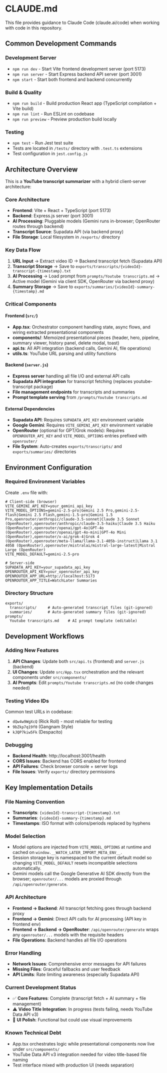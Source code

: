 # CLAUDE.md

This file provides guidance to Claude Code (claude.ai/code) when working with code in this repository.

## Common Development Commands

### Development Server
- `npm run dev` - Start Vite frontend development server (port 5173)
- `npm run server` - Start Express backend API server (port 3001)
- `npm start` - Start both frontend and backend concurrently

### Build & Quality
- `npm run build` - Build production React app (TypeScript compilation + Vite build)
- `npm run lint` - Run ESLint on codebase
- `npm run preview` - Preview production build locally

### Testing
- `npm test` - Run Jest test suite
- Tests are located in `/tests/` directory with `.test.ts` extensions
- Test configuration in `jest.config.js`

## Architecture Overview

This is a **YouTube transcript summarizer** with a hybrid client-server architecture:

### Core Architecture
- **Frontend**: Vite + React + TypeScript (port 5173)
- **Backend**: Express.js server (port 3001) 
- **AI Processing**: Pluggable models (Gemini runs in-browser; OpenRouter routes through backend)
- **Transcript Source**: Supadata API (via backend proxy)
- **File Storage**: Local filesystem in `/exports/` directory

### Key Data Flow
1. **URL Input** → Extract video ID → Backend transcript fetch (Supadata API)
2. **Transcript Storage** → Save to `exports/transcripts/{videoId}-transcript-{timestamp}.txt`
3. **AI Processing** → Load prompt from `prompts/Youtube transcripts.md` → Active model (Gemini via client SDK, OpenRouter via backend proxy)
4. **Summary Storage** → Save to `exports/summaries/{videoId}-summary-{timestamp}.md`

### Critical Components

#### Frontend (`src/`)
- **App.tsx**: Orchestrator component handling state, async flows, and wiring extracted presentational components
- **components/**: Memoized presentational pieces (header, hero, pipeline, summary viewer, history panel, delete modal, toast)
- **api.ts**: All API integration (backend calls, Gemini AI, file operations)
- **utils.ts**: YouTube URL parsing and utility functions

#### Backend (`server.js`)
- **Express server** handling all file I/O and external API calls
- **Supadata API integration** for transcript fetching (replaces youtube-transcript package)
- **File management endpoints** for transcripts and summaries
- **Prompt template serving** from `/prompts/Youtube transcripts.md`

#### External Dependencies
- **Supadata API**: Requires `SUPADATA_API_KEY` environment variable
- **Google Gemini**: Requires `VITE_GEMINI_API_KEY` environment variable
- **OpenRouter** (optional for GPT/Grok models): Requires `OPENROUTER_API_KEY` and `VITE_MODEL_OPTIONS` entries prefixed with `openrouter/`
- **File System**: Auto-creates `exports/transcripts/` and `exports/summaries/` directories

## Environment Configuration

### Required Environment Variables
Create `.env` file with:
```
# Client-side (browser)
VITE_GEMINI_API_KEY=your_gemini_api_key
VITE_MODEL_OPTIONS=gemini-2.5-pro|Gemini 2.5 Pro,gemini-2.5-flash|Gemini 2.5 Flash,gemini-1.5-pro|Gemini 1.5 Pro,openrouter/anthropic/claude-3.5-sonnet|Claude 3.5 Sonnet (OpenRouter),openrouter/anthropic/claude-3.5-haiku|Claude 3.5 Haiku (OpenRouter),openrouter/openai/gpt-4o|GPT-4o (OpenRouter),openrouter/openai/gpt-4o-mini|GPT-4o Mini (OpenRouter),openrouter/x-ai/grok-4|Grok 4 (OpenRouter),openrouter/meta-llama/llama-3.1-405b-instruct|Llama 3.1 405B (OpenRouter),openrouter/mistralai/mistral-large-latest|Mistral Large (OpenRouter)
VITE_MODEL_DEFAULT=gemini-2.5-pro

# Server-side
SUPADATA_API_KEY=your_supadata_api_key
OPENROUTER_API_KEY=your_openrouter_api_key
OPENROUTER_APP_URL=http://localhost:5173
OPENROUTER_APP_TITLE=WatchLater Summaries
```

### Directory Structure
```
exports/
  transcripts/     # Auto-generated transcript files (git-ignored)
  summaries/       # Auto-generated summary files (git-ignored)
prompts/
  Youtube transcripts.md    # AI prompt template (editable)
```

## Development Workflows

### Adding New Features
1. **API Changes**: Update both `src/api.ts` (frontend) and `server.js` (backend)
2. **UI Changes**: Update `src/App.tsx` orchestration and the relevant components under `src/components/`
3. **AI Prompts**: Edit `prompts/Youtube transcripts.md` (no code changes needed)

### Testing Video IDs
Common test URLs in codebase:
- `dQw4w9WgXcQ` (Rick Roll) - most reliable for testing
- `9bZkp7q19f0` (Gangnam Style)
- `kJQP7kiw5Fk` (Despacito)

### Debugging
- **Backend Health**: http://localhost:3001/health
- **CORS Issues**: Backend has CORS enabled for frontend
- **API Failures**: Check browser console + server logs
- **File Issues**: Verify `exports/` directory permissions

## Key Implementation Details

### File Naming Convention
- **Transcripts**: `{videoId}-transcript-{timestamp}.txt`
- **Summaries**: `{videoId}-summary-{timestamp}.md`
- **Timestamps**: ISO format with colons/periods replaced by hyphens

### Model Selection
- Model options are injected from `VITE_MODEL_OPTIONS` at runtime and cached on `window.__WATCH_LATER_IMPORT_META_ENV__`.
- Session storage key is namespaced to the current default model so changing `VITE_MODEL_DEFAULT` resets incompatible selections automatically.
- Gemini models call the Google Generative AI SDK directly from the browser; `openrouter/...` models are proxied through `/api/openrouter/generate`.

### API Architecture
- **Frontend → Backend**: All transcript fetching goes through backend proxy
- **Frontend → Gemini**: Direct API calls for AI processing (API key in frontend env)
- **Frontend → Backend → OpenRouter**: `/api/openrouter/generate` wraps any `openrouter/...` models with the requisite headers
- **File Operations**: Backend handles all file I/O operations

### Error Handling
- **Network Issues**: Comprehensive error messages for API failures
- **Missing Files**: Graceful fallbacks and user feedback
- **API Limits**: Rate limiting awareness (especially Supadata API)

### Current Development Status
- ✅ **Core Features**: Complete (transcript fetch + AI summary + file management)
- ⚠️ **Video Title Integration**: In progress (tests failing, needs YouTube Data API v3)
- 🔄 **UI Polish**: Functional but could use visual improvements

### Known Technical Debt
- App.tsx orchestrates logic while presentational components now live under `src/components/`
- YouTube Data API v3 integration needed for video title-based file naming
- Test interface mixed with production UI (needs separation)
